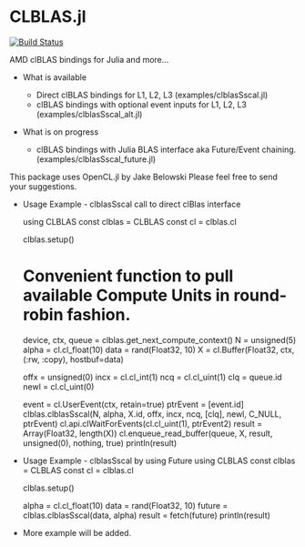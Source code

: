 CLBLAS.jl
============

[![Build Status](https://travis-ci.org/ekobir/CLBLAS.jl.png)](https://travis-ci.org/ekobir/CLBLAS.jl)

AMD clBLAS bindings for Julia and more… 

* What is available
    * Direct clBLAS bindings for L1, L2, L3 (examples/clblasSscal.jl)
    * clBLAS bindings with optional event inputs for L1, L2, L3 (examples/clblasSscal_alt.jl)

* What is on progress
    * clBLAS bindings with Julia BLAS interface aka Future/Event chaining. (examples/clblasSscal_future.jl)

This package uses OpenCL.jl by Jake Belowski 
Please feel free to send your suggestions. 

* Usage Example - clblasSscal call to direct clBlas interface 
	
	using CLBLAS
	const clblas = CLBLAS
        const cl = clblas.cl

	clblas.setup()
	# Convenient function to pull available Compute Units in round-robin fashion.
	device, ctx, queue = clblas.get_next_compute_context()
	N = unsigned(5)
	alpha = cl.cl_float(10)
	data = rand(Float32, 10)
	X = cl.Buffer(Float32, ctx, (:rw, :copy), hostbuf=data)
	
	offx = unsigned(0)
	incx = cl.cl_int(1)
	ncq = cl.cl_uint(1)
	clq = queue.id
	newl = cl.cl_uint(0)

	event = cl.UserEvent(ctx, retain=true)
	ptrEvent = [event.id]
	clblas.clblasSscal(N, alpha, X.id, offx, incx, ncq, [clq], newl, C_NULL, ptrEvent)
	cl.api.clWaitForEvents(cl.cl_uint(1), ptrEvent2)
	result = Array(Float32, length(X))
	cl.enqueue_read_buffer(queue, X, result, unsigned(0), nothing, true)
	println(result)
   

* Usage Example - clblasSscal by using Future
	using CLBLAS
	const clblas = CLBLAS
	const cl = clblas.cl
	
	clblas.setup()
	
 	alpha = cl.cl_float(10)
	data = rand(Float32, 10)
	future = clblas.clblasSscal(data, alpha)
	result = fetch(future)
	println(result)	

* More example will be added.
